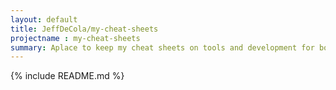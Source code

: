 ```yaml
---
layout: default
title: JeffDeCola/my-cheat-sheets
projectname : my-cheat-sheets
summary: Aplace to keep my cheat sheets on tools and development for both Hardware and Software.
---
```


{% include README.md %}
